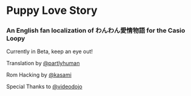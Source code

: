 # Puppy Love Story
### An English fan localization of わんわん愛情物語 for the Casio Loopy

Currently in Beta, keep an eye out!

Translation by [@partlyhuman](https://github.com/partlyhuman)

Rom Hacking by [@kasami](https://github.com/kasamikona)

Special Thanks to [@videodojo](https://github.com/videodojo)

